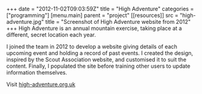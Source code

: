 +++
date = "2012-11-02T09:03:59Z"
title = "High Adventure"
categories = ["programming"]
[menu.main]
  parent = "project"
[[resources]]
  src = "high-adventure.jpg"
  title = "Screenshot of High Adventure website from 2012"
+++
High Adventure is an annual mountain exercise, taking place at a different, secret location each year.

I joined the team in 2012 to develop a website giving details of each upcoming event and holding a record of past events.  I created the design, inspired by the Scout Association website, and customised it to suit the content.  Finally, I populated the site before training other users to update information themselves.

Visit [high-adventure.org.uk](http://high-adventure.org.uk)
